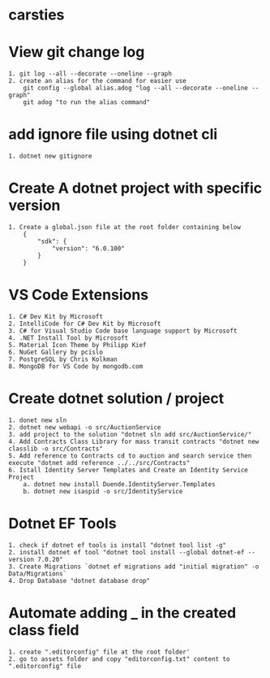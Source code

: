 # carsties


# View git change log
    1. git log --all --decorate --oneline --graph
    2. create an alias for the command for easier use
        git config --global alias.adog "log --all --decorate --oneline --graph"
        git adog "to run the alias command"


# add ignore file using dotnet cli
    1. dotnet new gitignore


# Create A dotnet project with specific version

    1. Create a global.json file at the root folder containing below
        {
            "sdk": {
                "version": "6.0.100"
            }
        }

# VS Code Extensions
    1. C# Dev Kit by Microsoft
    2. IntelliCode for C# Dev Kit by Microsoft
    3. C# for Visual Studio Code base language support by Microsoft
    4. .NET Install Tool by Microsoft
    5. Material Icon Theme by Philipp Kief
    6. NuGet Gallery by pcislo
    7. PostgreSQL by Chris Kolkman
    8. MongoDB for VS Code by mongodb.com


# Create dotnet solution / project
    1. donet new sln
    2. dotnet new webapi -o src/AuctionService
    3. add project to the solution "dotnet sln add src/AuctionService/"
    4. Add Contracts Class Library for mass transit contracts "dotnet new classlib -o src/Contracts"
    5. Add reference to Contracts cd to auction and search service then execute "dotnet add reference ../../src/Contracts"
    6. Istall Identity Server Templates and Create an Identity Service Project
        a. dotnet new install Duende.IdentityServer.Templates
        b. dotnet new isaspid -o src/IdentityService

# Dotnet EF Tools
    1. check if dotnet ef tools is install "dotnet tool list -g"
    2. install dotnet ef tool "dotnet tool install --global dotnet-ef --version 7.0.20"
    3. Create Migrations `dotnet ef migrations add "initial migration" -o Data/Migrations`
    4. Drop Database "dotnet database drop"

# Automate adding _ in the created class field
    1. create ".editorconfig" file at the root folder'
    2. go to assets folder and copy "editorconfig.txt" content to ".editorconfig" file